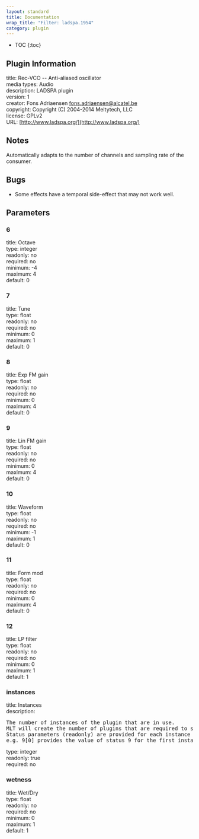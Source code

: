 ```yaml
---
layout: standard
title: Documentation
wrap_title: "Filter: ladspa.1954"
category: plugin
---
```

* TOC
{:toc}

## Plugin Information

title: Rec-VCO  --  Anti-aliased oscillator  
media types:
Audio  
description: LADSPA plugin  
version: 1  
creator: Fons Adriaensen <fons.adriaensen@alcatel.be>  
copyright: Copyright (C) 2004-2014 Meltytech, LLC  
license: GPLv2  
URL: [http://www.ladspa.org/](http://www.ladspa.org/)  

## Notes

Automatically adapts to the number of channels and sampling rate of the consumer.

## Bugs

* Some effects have a temporal side-effect that may not work well.


## Parameters

### 6

title: Octave    
type: integer  
readonly: no  
required: no  
minimum: -4  
maximum: 4  
default: 0  

### 7

title: Tune    
type: float  
readonly: no  
required: no  
minimum: 0  
maximum: 1  
default: 0  

### 8

title: Exp FM gain    
type: float  
readonly: no  
required: no  
minimum: 0  
maximum: 4  
default: 0  

### 9

title: Lin FM gain    
type: float  
readonly: no  
required: no  
minimum: 0  
maximum: 4  
default: 0  

### 10

title: Waveform    
type: float  
readonly: no  
required: no  
minimum: -1  
maximum: 1  
default: 0  

### 11

title: Form mod    
type: float  
readonly: no  
required: no  
minimum: 0  
maximum: 4  
default: 0  

### 12

title: LP filter    
type: float  
readonly: no  
required: no  
minimum: 0  
maximum: 1  
default: 1  

### instances

title: Instances    
description:
<pre>
The number of instances of the plugin that are in use.
MLT will create the number of plugins that are required to support the number of audio channels.
Status parameters (readonly) are provided for each instance and are accessed by specifying the instance number after the identifier (starting at zero).
e.g. 9[0] provides the value of status 9 for the first instance.
</pre>
type: integer  
readonly: true  
required: no  

### wetness

title: Wet/Dry    
type: float  
readonly: no  
required: no  
minimum: 0  
maximum: 1  
default: 1  


